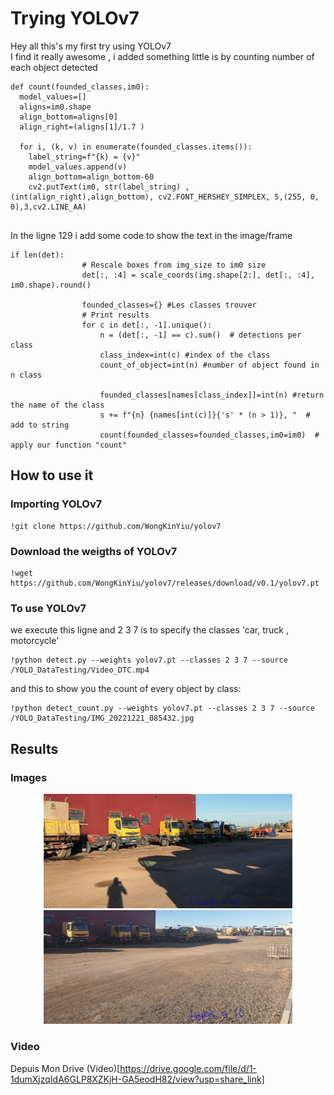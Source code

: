 # Trying YOLOv7
Hey all this's my first try using YOLOv7  
I find it really awesome , i added something little is by counting number of each object detected

```
def count(founded_classes,im0):
  model_values=[]
  aligns=im0.shape
  align_bottom=aligns[0]
  align_right=(aligns[1]/1.7 ) 

  for i, (k, v) in enumerate(founded_classes.items()):
    label_string=f"{k} = {v}"
    model_values.append(v)
    align_bottom=align_bottom-60                                                   
    cv2.putText(im0, str(label_string) ,(int(align_right),align_bottom), cv2.FONT_HERSHEY_SIMPLEX, 5,(255, 0, 0),3,cv2.LINE_AA)
  

```  
In the ligne 129 i add some code to show the text in the image/frame
```
if len(det):
                # Rescale boxes from img_size to im0 size
                det[:, :4] = scale_coords(img.shape[2:], det[:, :4], im0.shape).round()

                founded_classes={} #Les classes trouver
                # Print results
                for c in det[:, -1].unique():
                    n = (det[:, -1] == c).sum()  # detections per class
                    class_index=int(c) #index of the class
                    count_of_object=int(n) #number of object found in n class
                    
                    founded_classes[names[class_index]]=int(n) #return the name of the class
                    s += f"{n} {names[int(c)]}{'s' * (n > 1)}, "  # add to string
                    count(founded_classes=founded_classes,im0=im0)  # apply our function "count"

```

## How to use it

### Importing YOLOv7
```
!git clone https://github.com/WongKinYiu/yolov7
```  
### Download the weigths of YOLOv7
```
!wget https://github.com/WongKinYiu/yolov7/releases/download/v0.1/yolov7.pt
```  
### To use YOLOv7  
we execute this ligne and 2 3 7 is to specify the classes 'car, truck , motorcycle' 
``` shell
!python detect.py --weights yolov7.pt --classes 2 3 7 --source /YOLO_DataTesting/Video_DTC.mp4
```

and this to show you the count of every object by class:
``` shell
!python detect_count.py --weights yolov7.pt --classes 2 3 7 --source /YOLO_DataTesting/IMG_20221221_085432.jpg
```


## Results  
### Images
<div align="center">
    <a href="./">
        <img src="./results/Result_1.jpg" width="79%"/>
    </a>
</div>
<div align="center">
    <a href="./">
        <img src="./results/Result_3.jpg" width="79%"/>
    </a>
</div>
  
### Video  
Depuis Mon Drive (Video)[https://drive.google.com/file/d/1-1dumXjzqIdA6GLP8XZKjH-GA5eodH82/view?usp=share_link]
